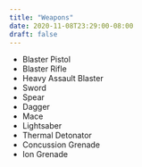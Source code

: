 ```yaml
---
title: "Weapons"
date: 2020-11-08T23:29:00-08:00
draft: false
---
```


* Blaster Pistol
* Blaster Rifle
* Heavy Assault Blaster
* Sword
* Spear
* Dagger
* Mace
* Lightsaber
* Thermal Detonator
* Concussion Grenade
* Ion Grenade
